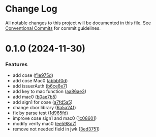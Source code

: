 # Change Log

All notable changes to this project will be documented in this file.
See [Conventional Commits](https://conventionalcommits.org) for commit guidelines.

# 0.1.0 (2024-11-30)


### Features

* add cose ([f1e975d](https://github.com/lukasjhan/mdl-js/commit/f1e975ddabdf0edf9c6de6aa546ba4db837ab020))
* add cose Mac0 ([abbbf0d](https://github.com/lukasjhan/mdl-js/commit/abbbf0d34abc5279d569b6547fd2888cf711b7f3))
* add issuerAuth ([b6ce8e7](https://github.com/lukasjhan/mdl-js/commit/b6ce8e75fd25921efca69a9737d6174876c64980))
* add key to mac function ([aa86ae3](https://github.com/lukasjhan/mdl-js/commit/aa86ae3cf87a8afd9c85c5abf501837fd84e818e))
* add mac0 ([b0ae7b5](https://github.com/lukasjhan/mdl-js/commit/b0ae7b53b412b98fe84df1b07b9e52d1f5b00d84))
* add sign1 for cose ([a7fd5a5](https://github.com/lukasjhan/mdl-js/commit/a7fd5a54d9e22acff11959e634080b4cf5266b88))
* change cbor library ([6a5a24f](https://github.com/lukasjhan/mdl-js/commit/6a5a24f3e83663d66d0330863bed7b5eeb5e42b0))
* fix by parse test ([1d965fd](https://github.com/lukasjhan/mdl-js/commit/1d965fdb2b8b8831d266d232fdf9a914f6a53138))
* improve cose sign1 and mac0 ([1c08601](https://github.com/lukasjhan/mdl-js/commit/1c08601e7c4d7c70d6b54c80803974b60b6f13c9))
* modify verify mac0 ([ee598d7](https://github.com/lukasjhan/mdl-js/commit/ee598d76f08c400836a97ffa17aa1f5c4a635a63))
* remove not needed field in jwk ([3ed3751](https://github.com/lukasjhan/mdl-js/commit/3ed37511fe98112b16ca3920dbdc6da7b5d6e3e8))
